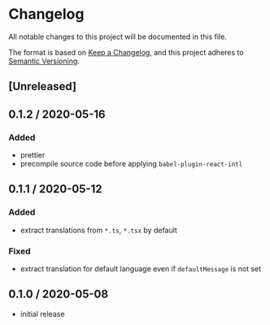 # Changelog
All notable changes to this project will be documented in this file.

The format is based on [Keep a Changelog](https://keepachangelog.com/en/1.0.0/),
and this project adheres to [Semantic Versioning](https://semver.org/spec/v2.0.0.html).

## [Unreleased]

## 0.1.2 / 2020-05-16

### Added

* prettier
* precompile source code before applying `babel-plugin-react-intl`

## 0.1.1 / 2020-05-12

### Added

* extract translations from `*.ts`, `*.tsx` by default

### Fixed

* extract translation for default language even if `defaultMessage` is not set

## 0.1.0 / 2020-05-08

* initial release
